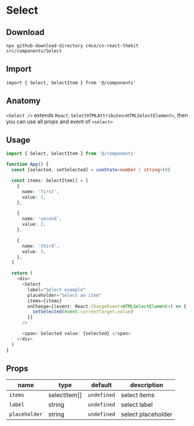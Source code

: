 # Select

## Download

```
npx github-download-directory c4co/cn-react-thekit src/components/Select
```

## Import

```tsx
import { Select, SelectItem } from '@/components'
```

## Anatomy

`<Select />` extends `React.SelectHTMLAttributes<HTMLSelectElement>`, then you can use all props and event of `<select>`

## Usage

```typescript
import { Select, SelectItem } from '@/components'

function App() {
  const [selected, setSelected] = useState<number | string>(0)

  const items: SelectItem[] = [
    {
      name: 'first',
      value: 1,
    },

    {
      name: 'second',
      value: 2,
    },

    {
      name: 'third',
      value: 3,
    },
  ]

  return (
    <div>
      <Select
        label="Select example"
        placeholder="Select an item"
        items={items}
        onChange={(event: React.ChangeEvent<HTMLSelectElement>) => {
          setSelected(event.currentTarget.value)
        }}
      />

      <span> Selected value: {selected} </span>
    </div>
  )
}
```

## Props

| name          | type         | default     | description        |
| ------------- | ------------ | ----------- | ------------------ |
| `items`       | selectItem[] | `undefined` | select items       |
| `label`       | string       | `undefined` | select label       |
| `placeholder` | string       | `undefined` | select placeholder |
